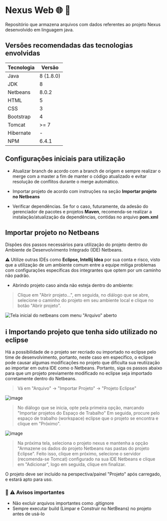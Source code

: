 # Nexus Web :globe_with_meridians: :muscle:
Repositório que armazena arquivos com dados referentes ao projeto Nexus desenvolvido em linguagem java.

## Versões recomendadas das tecnologias envolvidas
Tecnologia  | Versão
------------ | -------------
Java | 8 (1.8.0)
JDK | 8
Netbeans | 8.0.2
HTML | 5
CSS | 3
Bootstrap | 4 
Tomcat | >= 7
Hibernate | -
NPM | 6.4.1


## Configurações iniciais para utilização

- Atualizar branch de acordo com a branch de origem e sempre realizar o merge com a master a fim de manter o código atualizado e evitar resolução de conflitos durante o merge automático.

- Importar projeto de acordo com instruções na seção **Importar projeto no Netbeans**

- Verificar dependências. Se for o caso, futuramente, da adesão do gerenciador de pacotes e projetos **Maven**, recomenda-se realizar a instalação/atualização da dependências, contidas no arquivo **pom.xml**

## Importar projeto no Netbeans

Dispões dos passos necessários para utilização do projeto dentro do Ambiente de Desenvolvimento Integrado (IDE) Netbeans.

:warning: Utilize outras IDEs como **Eclipse, Intellij Idea** por sua conta e risco, visto que a utilização de um ambiente comum entre a equipe mitiga problemas com configurações específicas dos integrantes que optem por um caminho não padrão.

- Abrindo projeto caso ainda não esteja dentro do ambiente:
> Clique em "Abrir projeto...", em seguida, no diálogo que se abre, selecione o caminho do projeto em seu ambiente local e clique no botão "Abrir projeto".

![Tela inicial do netbeans com menu "Arquivo" aberto](https://user-images.githubusercontent.com/22922799/57184356-d3d7ec00-6e90-11e9-9192-c48125c9c92c.png)      
            
## :information_source: Importando projeto que tenha sido utilizado no eclipse

Há a possibilidade de o projeto ser recriado ou importado no eclipse pelo time de desenvolvimento, portanto, neste caso em específico, o eclipse pode causar algumas modificações no projeto que dificulta sua reutiização ao importar em outra IDE como o Netbeans. Portanto, siga os passos abaixo para que um projeto previamente modificado no eclipse seja importado corretamente dentro do Netbeans.

> Vá em "Arquivo" -> "Importar Projeto" -> "Projeto Eclipse"

![image](https://user-images.githubusercontent.com/22922799/57184514-dd625380-6e92-11e9-8108-53da38aeea0f.png)

> No diálogo que se inicia, opte pela primeira opção, marcando "Importar projetos do Espaço de Trabalho"
> Em seguida, procure pelo espaço de trabalho (workspace) eclipse que o projeto se encontra e clique em "Próximo".

![image](https://user-images.githubusercontent.com/22922799/57184547-4ea20680-6e93-11e9-8df2-5a86fa0428ee.png)

> Na próxima tela, seleciona o projeto nexus e mantenha a opção "Armazene os dados do projeto Netbeans nas pastas do projeto Eclipse". Feito isso, clique em próximo, selecione o servidor (recomenda-se Tomcat) configurado na sua IDE Netbeans e clique em "Adicionar", logo em seguida, clique em finalizar. 

O projeto deve ser incluído na perspectiva/painel "Projeto" após carregado, e estará apto para uso.

### :triangular_flag_on_post: :warning: Avisos importantes

- Não excluir arquivos importantes como .gitignore
- Sempre executar build (Limpar e Construir no NetBeans) no projeto antes de usá-lo

